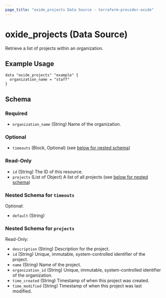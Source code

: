 ```yaml
---
page_title: "oxide_projects Data Source - terraform-provider-oxide"
---
```


# oxide_projects (Data Source)

Retrieve a list of projects within an organization.

## Example Usage

```hcl
data "oxide_projects" "example" {
  organization_name = "staff"
}
```

## Schema

### Required

- `organization_name` (String) Name of the organization.

### Optional

- `timeouts` (Block, Optional) (see [below for nested schema](#nestedblock--timeouts))

### Read-Only

- `id` (String) The ID of this resource.
- `projects` (List of Object) A list of all projects (see [below for nested schema](#nestedatt--projects))

<a id="nestedblock--timeouts"></a>

### Nested Schema for `timeouts`

Optional:

- `default` (String)

<a id="nestedatt--projects"></a>

### Nested Schema for `projects`

Read-Only:

- `description` (String) Description for the project.
- `id` (String) Unique, immutable, system-controlled identifier of the project.
- `name` (String) Name of the project.
- `organization_id` (String) Unique, immutable, system-controlled identifier of the organization.
- `time_created` (String) Timestamp of when this project was created.
- `time_modified` (String) Timestamp of when this project was last modified.
